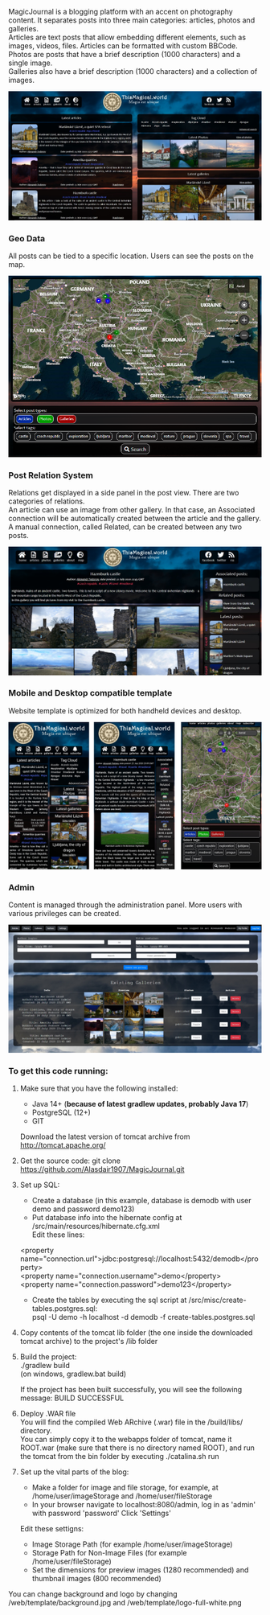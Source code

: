 MagicJournal is a blogging platform with an accent on photography content.
It separates posts into three main categories: articles, photos and galleries.<br />
Articles are text posts that allow embedding different elements, such as images, videos, files.
Articles can be formatted with custom BBCode.<br />
Photos are posts that have a brief description (1000 characters) and a single image.<br />
Galleries also have a brief description (1000 characters) and a collection of images.<br />

<p align="center">
<img src="https://raw.githubusercontent.com/Alasdair1907/MagicJournal/master/misc/github-readme/overall-desktop.jpg">
</p>

### Geo Data

All posts can be tied to a specific location. Users can see the posts on the map.

<p align="center">
<img src="https://raw.githubusercontent.com/Alasdair1907/MagicJournal/master/misc/github-readme/map.png">
</p>

### Post Relation System

Relations get displayed in a side panel in the post view. There are two categories of relations.<br />
An article can use an image from other gallery. In that case, an Associated connection will be automatically created between the article and the gallery.<br />
A manual connection, called Related, can be created between any two posts. 

<p align="center">
<img src="https://raw.githubusercontent.com/Alasdair1907/MagicJournal/master/misc/github-readme/relations-desktop.jpg">
</p>

### Mobile and Desktop compatible template

Website template is optimized for both handheld devices and desktop.

<p align="center">
<img src="https://raw.githubusercontent.com/Alasdair1907/MagicJournal/master/misc/github-readme/mobile.jpg">
</p>

### Admin

Content is managed through the administration panel. More users with various privileges can be created.

<p align="center">
<img src="https://raw.githubusercontent.com/Alasdair1907/MagicJournal/master/misc/github-readme/admin.jpg">
</p>

### To get this code running:

1. Make sure that you have the following installed:
    - Java 14+ (**because of latest gradlew updates, probably Java 17**)
    - PostgreSQL (12+)
    - GIT

    Download the latest version of tomcat archive from http://tomcat.apache.org/

2. Get the source code:
    git clone https://github.com/Alasdair1907/MagicJournal.git

3. Set up SQL:
    - Create a database (in this example, database is demodb with user demo and password demo123)
    - Put database info into the hibernate config at /src/main/resources/hibernate.cfg.xml<br />
    Edit these lines:
    
    &lt;property name="connection.url">jdbc:postgresql://localhost:5432/demodb&lt;/property><br />
    &lt;property name="connection.username">demo&lt;/property><br />
    &lt;property name="connection.password">demo123&lt;/property><br />
    
    - Create the tables by executing the sql script at /src/misc/create-tables.postgres.sql:<br />
    psql -U demo -h localhost -d demodb -f create-tables.postgres.sql

4. Copy contents of the tomcat lib folder (the one inside the downloaded tomcat archive) to the project's /lib folder

5. Build the project:<br />
    ./gradlew build<br />
    (on windows, gradlew.bat build)

    If the project has been built successfully, you will see the following message:
    BUILD SUCCESSFUL

6. Deploy .WAR file<br />
    You will find the compiled Web ARchive (.war) file in the /build/libs/ directory.<br />
    You can simply copy it to the webapps folder of tomcat, name it ROOT.war (make sure that there is no directory named ROOT), and run the tomcat from the bin folder by executing ./catalina.sh run

7. Set up the vital parts of the blog:
    - Make a folder for image and file storage, for example, at /home/user/imageStorage and /home/user/fileStorage
    - In your browser navigate to localhost:8080/admin, log in as 'admin' with password 'password'
    Click 'Settings'
    
    Edit these settigns:
    - Image Storage Path (for example /home/user/imageStorage)
    - Storage Path for Non-Image Files (for example /home/user/fileStorage)
    - Set the dimensions for preview images (1280 recommended) and thumbnail images (800 recommended)

You can change background and logo by changing /web/template/background.jpg and /web/template/logo-full-white.png